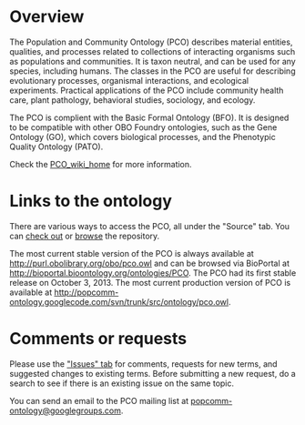# Overview #
The Population and Community Ontology (PCO) describes material entities, qualities, and processes related to collections of interacting organisms such as populations and communities. It is taxon neutral, and can be used for any species, including humans. The classes in the PCO are useful for describing evolutionary processes, organismal interactions, and ecological experiments. Practical applications of the PCO include community health care, plant pathology, behavioral studies, sociology, and ecology.

The PCO is complient with the Basic Formal Ontology (BFO). It is designed to be compatible with other OBO Foundry ontologies, such as the Gene Ontology (GO), which covers biological processes, and the Phenotypic Quality Ontology (PATO).

Check the [PCO\_wiki\_home](PCO_wiki_home.md) for more information.

# Links to the ontology #
There are various ways to access the PCO, all under the "Source" tab. You can [check out](http://code.google.com/p/popcomm-ontology/source/checkout) or [browse](http://code.google.com/p/popcomm-ontology/source/browse/) the repository.

The most current stable version of the PCO is always available at http://purl.obolibrary.org/obo/pco.owl and can be browsed via BioPortal at http://bioportal.bioontology.org/ontologies/PCO. The PCO had its first stable release on October 3, 2013. The most current production version of PCO is available at http://popcomm-ontology.googlecode.com/svn/trunk/src/ontology/pco.owl.

# Comments or requests #
Please use the ["Issues" tab](http://code.google.com/p/popcomm-ontology/issues/list) for comments, requests for new terms, and suggested changes to existing terms. Before submitting a new request, do a search to see if there is an existing issue on the same topic.

You can send an email to the PCO mailing list at popcomm-ontology@googlegroups.com.